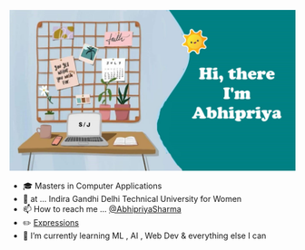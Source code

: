 ![Intro](https://github.com/Abbie-sharma/Website-Development/blob/master/Editor.jpg?raw=true)
<!--
**Abbie-sharma/Abbie-sharma** is a ✨ _special_ ✨ repository because its `README.md` (this file) appears on your GitHub profile.

Here are some ideas to get you started:

- 🔭 I’m currently working on ...

- 👯 I’m looking to collaborate on ...
- 🤔 I’m looking for help with ...
- 💬 Ask me about ...
- 📫 How to reach me: ... 
- 😄 Pronouns: ...
- ⚡ Fun fact: ...
--> 
- :mortar_board: Masters in Computer Applications
- :school_satchel: at ... Indira Gandhi Delhi Technical University for Women
- :mailbox: How to reach me ... [@AbhipriyaSharma](https://twitter.com/AbhipriyaSharma)
- :pencil2: [Expressions](https://medium.com/@sharma29.abhipriya)
- 🌱 I’m currently learning ML , AI , Web Dev & everything else I can 
